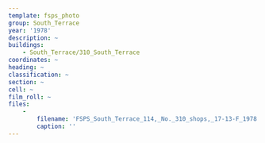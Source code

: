 ```yaml
---
template: fsps_photo
group: South_Terrace
year: '1978'
description: ~
buildings:
    - South_Terrace/310_South_Terrace
coordinates: ~
heading: ~
classification: ~
section: ~
cell: ~
film_roll: ~
files:
    -
        filename: 'FSPS_South_Terrace_114,_No._310_shops,_17-13-F_1978.png'
        caption: ''
---
```

